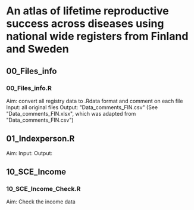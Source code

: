 # An atlas of lifetime reproductive success across diseases using national wide registers from Finland and Sweden


## 00_Files_info
### 00_Files_info.R
Aim: convert all registry data to .Rdata format and comment on each file
Input: all original files 
Output: "Data_comments_FIN.csv" (See "Data_comments_FIN.xlsx", which was adapted from "Data_comments_FIN.csv")



## 01_Indexperson.R
Aim: 
Input: 
Output:



## 10_SCE_Income
### 10_SCE_Income_Check.R
Aim: Check the income data








